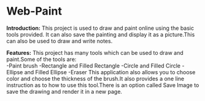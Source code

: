 # Web-Paint
**Introduction:**
	This project is used to draw and paint online using the basic tools provided. It can also save the painting and display it as a picture.This can also be used to draw and write notes.<br />

**Features:**
	This project has many tools which can be used to draw and paint.Some of the tools are:<br />
	-Paint brush
	-Rectangle and Filled Rectangle
	-Circle and Filled Circle
	-Ellipse and Filled Ellipse
	-Eraser
	This application also allows you to choose color and choose the thickness of the brush.It also provides a one line instruction as to how to use this tool.There is an option called Save Image to save the drawing and render it in a new page.


	
